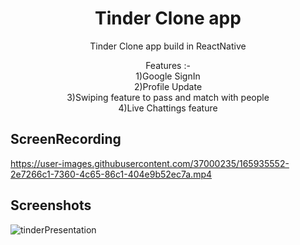 
<div align="center">
        
# Tinder Clone app
Tinder Clone app build in ReactNative
  
Features :-    
1)Google SignIn     
2)Profile Update   
3)Swiping feature to pass and match with people   
4)Live Chattings feature   

</div>

## ScreenRecording

https://user-images.githubusercontent.com/37000235/165935552-2e7266c1-7360-4c65-86c1-404e9b52ec7a.mp4

## Screenshots

![tinderPresentation](https://user-images.githubusercontent.com/37000235/178899994-14b2b94d-e380-4089-8325-95dba7789807.png)

<!--
<table>
        <tr>
          <td><img src = "https://github.com/dhanajitkapali/myDigitalAssets/blob/master/ProjectScreenshots/TinderCloneReactNative/TinderClone1.PNG" height="790" width="400" ></td>
          <td><img src = "https://github.com/dhanajitkapali/myDigitalAssets/blob/master/ProjectScreenshots/TinderCloneReactNative/TinderClone2.PNG" height="790" width="400" ></td>
          <td><img src = "https://github.com/dhanajitkapali/myDigitalAssets/blob/master/ProjectScreenshots/TinderCloneReactNative/TinderClone4.PNG" height="790" width="400" ></td>
        </tr>
</table>    

<table>
        <tr>
          <td><img src = "https://github.com/dhanajitkapali/myDigitalAssets/blob/master/ProjectScreenshots/TinderCloneReactNative/TinderClone8.PNG" height="790" width="400" ></td>
          <td><img src = "https://github.com/dhanajitkapali/myDigitalAssets/blob/master/ProjectScreenshots/TinderCloneReactNative/TinderClone9.PNG" height="790" width="400" ></td>
          <td><img src = "https://github.com/dhanajitkapali/myDigitalAssets/blob/master/ProjectScreenshots/TinderCloneReactNative/TinderClone0.PNG" height="790" width="400" ></td>
        </tr>
</table>    

<table>
        <tr>
          <td><img src = "https://github.com/dhanajitkapali/myDigitalAssets/blob/master/ProjectScreenshots/TinderCloneReactNative/TinderClone3.PNG" height="790" width="400" ></td>
          <td><img src = "https://github.com/dhanajitkapali/myDigitalAssets/blob/master/ProjectScreenshots/TinderCloneReactNative/TinderClone5.png" height="790" width="400" ></td>
          <td><img src = "https://github.com/dhanajitkapali/myDigitalAssets/blob/master/ProjectScreenshots/TinderCloneReactNative/TinderClone6.png" height="790" width="400" ></td>
        </tr>
</table>    

<table>
        <tr>
          <td><img src = "https://github.com/dhanajitkapali/myDigitalAssets/blob/master/ProjectScreenshots/TinderCloneReactNative/TinderClone7.png" height="790" width="400" ></td>
          <td><img src = "https://github.com/dhanajitkapali/myDigitalAssets/blob/master/ProjectScreenshots/TinderCloneReactNative/TinderClone10.PNG" height="790" width="400" ></td>
        </tr>
</table>    

-->

